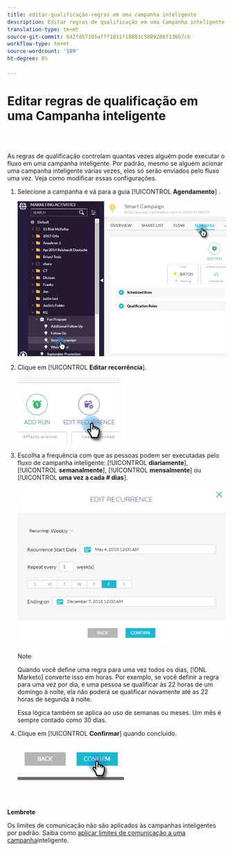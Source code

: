 ```yaml
---
title: editar-qualificação-regras em uma campanha inteligente
description: Editar regras de qualificação em uma Campanha inteligente
translation-type: tm+mt
source-git-commit: 642fd57105afff1031f18883c5809206f136b7c6
workflow-type: tm+mt
source-wordcount: '189'
ht-degree: 0%

---
```



# Editar regras de qualificação em uma Campanha inteligente

<br> 

As regras de qualificação controlam quantas vezes alguém pode executar o fluxo em uma campanha inteligente. Por padrão, mesmo se alguém acionar uma campanha inteligente várias vezes, eles só serão enviados pelo fluxo uma vez. Veja como modificar essas configurações.

1. Selecione a campanha e vá para a guia [!UICONTROL **Agendamento**] .

   ![Imagem Um](/help/sky/assets/smart-campaigns/edit-qualification-rules-in-a-smart-campaign/edit-qualification-rules-in-a-smart-campaign-1.png)

1. Clique em [!UICONTROL **Editar recorrência**].

   ![Imagem dois](/help/sky/assets/smart-campaigns/edit-qualification-rules-in-a-smart-campaign/edit-qualification-rules-in-a-smart-campaign-2.png)

1. Escolha a frequência com que as pessoas podem ser executadas pelo fluxo de campanha inteligente: [!UICONTROL **diariamente**], [!UICONTROL **semanalmente**], [!UICONTROL **mensalmente**] ou [!UICONTROL **uma vez a cada # dias**].

   ![Imagem Três](/help/sky/assets/smart-campaigns/edit-qualification-rules-in-a-smart-campaign/edit-qualification-rules-in-a-smart-campaign-3.png)

   >[!NOTE]
   >
   >Quando você define uma regra para uma vez todos os dias, [!DNL Marketo] converte isso em horas. Por exemplo, se você definir a regra para uma vez por dia, e uma pessoa se qualificar às 22 horas de um domingo à noite, ela não poderá se qualificar novamente até as 22 horas de segunda à noite.
   >
   >Essa lógica também se aplica ao uso de semanas ou meses. Um mês é sempre contado como 30 dias.

1. Clique em [!UICONTROL **Confirmar**] quando concluído.

   ![Imagem quatro](/help/sky/assets/smart-campaigns/edit-qualification-rules-in-a-smart-campaign/edit-qualification-rules-in-a-smart-campaign-4.png)

<br> 

**Lembrete**

Os limites de comunicação não são aplicados às campanhas inteligentes por padrão. Saiba como [aplicar limites de comunicação a uma campanha](https://docs.marketo.com/display/DOCS/Apply+Communication+Limits+to+Smart+Campaign)inteligente.
